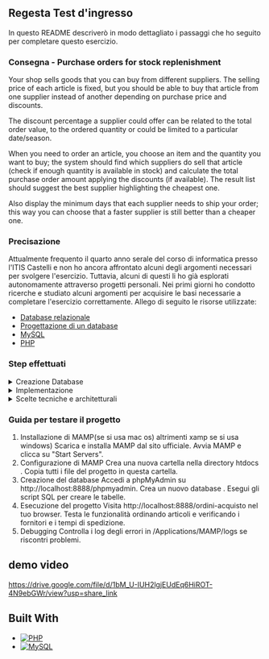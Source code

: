 ## Regesta Test d'ingresso

In questo README descriverò in modo dettagliato i passaggi che ho seguito per completare questo esercizio.

### Consegna - Purchase orders for stock replenishment

Your shop sells goods that you can buy from different suppliers. The selling price of each article is fixed, but you should be able to buy that article from one supplier instead of another depending on purchase price and discounts.

The discount percentage a supplier could offer can be related to the total order value, to the ordered quantity or could be limited to a particular date/season.

When you need to order an article, you choose an item and the quantity you want to buy; the system should find which suppliers do sell that article (check if enough quantity is available in stock) and calculate the total purchase order amount applying the discounts (if available). The result list should suggest the best supplier highlighting the cheapest one.

Also display the minimum days that each supplier needs to ship your order; this way you can choose that a faster supplier is still better than a cheaper one.

### Precisazione

Attualmente frequento il quarto anno serale del corso di informatica presso l'ITIS Castelli e non ho ancora affrontato alcuni degli argomenti necessari per svolgere l'esercizio. Tuttavia, alcuni di questi li ho già esplorati autonomamente attraverso progetti personali. Nei primi giorni ho condotto ricerche e studiato alcuni argomenti per acquisire le basi necessarie a completare l'esercizio correttamente. Allego di seguito le risorse utilizzate:

- [Database relazionale](https://www.oracle.com/it/database/what-is-a-relational-database/)
- [Progettazione di un database](https://ilprofdinformatica.altervista.org/classe5/db_progetto.htm)
- [MySQL](https://www.youtube.com/watch?v=5OdVJbNCSso)
- [PHP](https://www.youtube.com/watch?v=zZ6vybT1HQs)

### Step effettuati

<details close>
<summary>
Creazione Database
</summary> 
<br>
NB: si presume questo database gestisce solo le transazione di acquisti di articoli da parte del nostro shop dai fornitore e non le transazioni di vendita degli articoli ai clienti
  
#### Entità e relativi attributi
- Shop: shop_id - name - via - civico - citta - nazione
- Good: good_id - name - selling_price (prezzo di vendita fisso) - purchase_price (in questo caso, il prezzo rappresenta il prezzo di vendita del prodotto da parte del fornitore)
- Supplier: supplier_id - name - discount_total_value_ind (JSON con le indicazioni su come effettutre lo sconto) - discount_on_quantity_ind (JSON con le indicazioni su come effettutre lo sconto) - discount_date_season_ind (JSON con le indicazioni su come effettutre lo sconto) - min_days_to_ship (questo attributo può essere nullo)
- Stock: stock_id - quantita

### Cardinalità

- Good-Supplier => N:N (FORNIRE): un articolo può essere fornito da più fornitori, e un fornitore può offrire più articoli.
- Supplier-Stock => 1:N (GESTIRE): un fornitore può gestire più scorte di diversi prodotti, mentre una scorta specifica è gestita da un unico fornitore.
- Good-Stock => 1:N (CONTENERE): un articolo può essere presente in più scorte gestite da diversi fornitori, mentre una specifica scorta contiene un solo articolo (in quantità variabile)
- Shop-Good => N:N (ACQUISTARE): Un negozio può acquistare più articoli, mentre un articolo può essere acquistato da un più negozi

### Schema logico

- shop (`shop_id` - name - via - civico - citta - nazione)
- Good (`good_id` - name - selling_price - purchase_price)
- Supplier (`supplier_id` - name - discount_total_value_ind - discount_on_quantity_ind - discount_date_season_ind - min_days_to_ship)
- Stock (`stock_id` - quantita - supplier_id (FK) - good_id (FK))
- FORNIRE (`good_id` (FK) - `supplier_id` (FK))
- ACQUISTARE (`shop_id` (FK) - `good_id` (FK))

</details>

<details close>
<summary>
  Implementazione
</summary> 
<br>

### Connessione al Database:

Ho creato un file separato per gestire la connessione tra PHP e MySQL, permettendo al sistema di accedere al database per eseguire le operazioni necessarie.
  
### Recupero Fornitori:

Il sistema ricerca i fornitori che vendono l'articolo selezionato, verificando la disponibilità di stock e recuperando informazioni come prezzo e tempi di spedizione.

### Applicazione Sconti:

Ho implementato una logica per applicare sconti basati sul totale dell'ordine, quantità o periodi stagionali, se disponibili.

### Calcolo Totale e Scelta del Fornitore:

Il sistema calcola il costo totale e suggerisce il fornitore più economico, mostrando anche i tempi di spedizione per permettere una scelta ottimale.
</details>

<details close>
<summary>
  Scelte tecniche e architetturali
</summary>
<br>

### Database relazionale

Ho scelto di utilizzare un database relazionale poiché permette di gestire in modo efficace le relazioni tra articoli, fornitori e scorte. Grazie all'integrità referenziale garantita dalle chiavi esterne, posso gestire le relazioni N
tra articoli e fornitori, rendendo il sistema scalabile e facilmente aggiornabile.

### Modellazione delle entità

Ho deciso di creare tabelle separate per le entità principali come Shop, Good, Supplier e Stock, poiché ciascuna di queste ha attributi specifici e distinti. Ho scelto di non includere informazioni di vendita ai clienti perché la richiesta si concentra esclusivamente sugli acquisti dai fornitori.

### Gestione degli sconti con JSON

Per semplificare la gestione degli sconti variabili (sul totale ordine, sulla quantità e stagionali), ho deciso di memorizzare le informazioni sugli sconti in formato JSON. Questo mi permette di gestire dinamicamente le regole di sconto senza dover cambiare la struttura del database, mantenendo flessibile l'integrazione di nuovi tipi di sconti.

### Separazione della connessione al database

Ho separato la logica di connessione al database in un file Connect.php per garantire la modularità del codice. In questo modo, eventuali modifiche ai parametri di connessione (come hostname o credenziali) possono essere fatte centralmente senza dover modificare altre parti del progetto.

### Scelta dei fornitori basata su prezzo e tempi di spedizione

La logica di calcolo del miglior fornitore è stata pensata per offrire flessibilità. Non mi sono limitato a trovare solo il prezzo più basso, ma ho considerato anche i tempi di spedizione, permettendo all'utente di scegliere tra un fornitore economico e uno più veloce. Questo riflette una necessità reale in contesti di approvvigionamento.
</details>


### Guida per testare il progetto

1. Installazione di MAMP(se si usa mac os) altrimenti xamp se si usa windows)
Scarica e installa MAMP dal sito ufficiale.
Avvia MAMP e clicca su "Start Servers".
2. Configurazione di MAMP
Crea una nuova cartella nella directory htdocs .
Copia tutti i file del progetto in questa cartella.
3. Creazione del database
Accedi a phpMyAdmin su http://localhost:8888/phpmyadmin.
Crea un nuovo database .
Esegui gli script SQL per creare le tabelle.
4. Esecuzione del progetto
Visita http://localhost:8888/ordini-acquisto nel tuo browser.
Testa le funzionalità ordinando articoli e verificando i fornitori e i tempi di spedizione.
5. Debugging
Controlla i log degli errori in /Applications/MAMP/logs se riscontri problemi.


## demo video
https://drive.google.com/file/d/1bM_U-IUH2lgjEUdEq6HiROT-4N9ebGWr/view?usp=share_link

## Built With

- [![PHP][PHP-badge]][PHP-url]
- [![MySQL][MySQL-badge]][MySQL-url]

[PHP-badge]: https://img.shields.io/badge/PHP-777BB4?style=flat&logo=php&logoColor=white
[MySQL-badge]: https://img.shields.io/badge/MySQL-00618A?style=flat&logo=mysql&logoColor=white
[PHP-url]: https://www.php.net/
[MySQL-url]: https://www.mysql.com/
